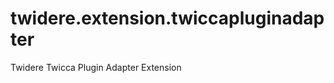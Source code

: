 twidere.extension.twiccapluginadapter
=====================================

Twidere Twicca Plugin Adapter Extension